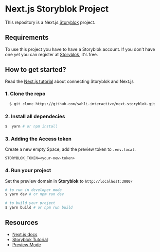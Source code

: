 # Next.js Storyblok Project

This repository is a Next.js [Storyblok](https://www.storyblok.com) project.

## Requirements

To use this project you have to have a Storyblok account. If you don't have one yet you can register at [Storyblok](https://www.storyblok.com), it's free.

## How to get started?

Read the [Next.js tutorial](https://www.storyblok.com/tp/add-a-headless-cms-to-next-js-in-5-minutes) about connecting Storyblok and Next.js

### 1. Clone the repo

```sh
  $ git clone https://github.com/sahli-interactive/next-storyblok.git
```

### 2. Install all dependecies
```sh
$  yarn # or npm install
```

### 3. Adding the Access token
Create a new empty Space, add the preview token to ```.env.local```.

```
STORYBLOK_TOKEN=<your-new-token>
```

### 4. Run your project
Set the preview domain in <strong>Storyblok</strong> to `http://localhost:3000/`

```sh
# to run in developer mode
$ yarn dev # or npm run dev
```

```sh
# to build your project
$ yarn build # or npm run build
```



## Resources

- [Next.js docs](https://nextjs.org/docs/#setup)
- [Storyblok Tutorial](https://www.storyblok.com/tp/add-a-headless-cms-to-next-js-in-5-minutes)
- [Preview Mode](https://nextjs.org/docs/advanced-features/preview-mode)
